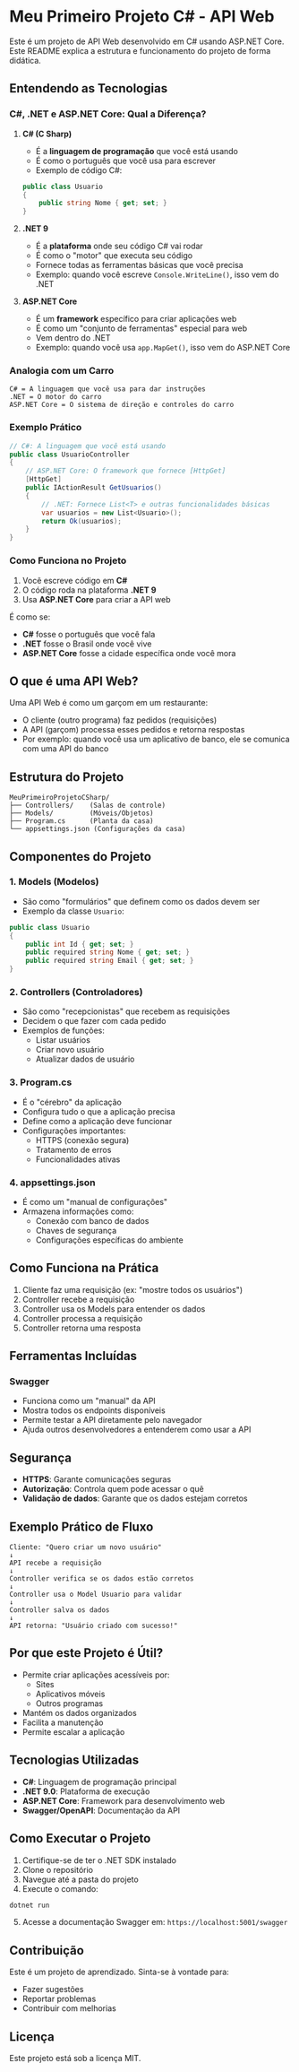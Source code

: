 # Meu Primeiro Projeto C# - API Web

Este é um projeto de API Web desenvolvido em C# usando ASP.NET Core. Este README explica a estrutura e funcionamento do projeto de forma didática.

## Entendendo as Tecnologias

### C#, .NET e ASP.NET Core: Qual a Diferença?

1. **C# (C Sharp)**
   - É a **linguagem de programação** que você está usando
   - É como o português que você usa para escrever
   - Exemplo de código C#:
   ```csharp
   public class Usuario
   {
       public string Nome { get; set; }
   }
   ```

2. **.NET 9**
   - É a **plataforma** onde seu código C# vai rodar
   - É como o "motor" que executa seu código
   - Fornece todas as ferramentas básicas que você precisa
   - Exemplo: quando você escreve `Console.WriteLine()`, isso vem do .NET

3. **ASP.NET Core**
   - É um **framework** específico para criar aplicações web
   - É como um "conjunto de ferramentas" especial para web
   - Vem dentro do .NET
   - Exemplo: quando você usa `app.MapGet()`, isso vem do ASP.NET Core

### Analogia com um Carro
```
C# = A linguagem que você usa para dar instruções
.NET = O motor do carro
ASP.NET Core = O sistema de direção e controles do carro
```

### Exemplo Prático
```csharp
// C#: A linguagem que você está usando
public class UsuarioController
{
    // ASP.NET Core: O framework que fornece [HttpGet]
    [HttpGet]
    public IActionResult GetUsuarios()
    {
        // .NET: Fornece List<T> e outras funcionalidades básicas
        var usuarios = new List<Usuario>();
        return Ok(usuarios);
    }
}
```

### Como Funciona no Projeto
1. Você escreve código em **C#**
2. O código roda na plataforma **.NET 9**
3. Usa **ASP.NET Core** para criar a API web

É como se:
- **C#** fosse o português que você fala
- **.NET** fosse o Brasil onde você vive
- **ASP.NET Core** fosse a cidade específica onde você mora

## O que é uma API Web?

Uma API Web é como um garçom em um restaurante:
- O cliente (outro programa) faz pedidos (requisições)
- A API (garçom) processa esses pedidos e retorna respostas
- Por exemplo: quando você usa um aplicativo de banco, ele se comunica com uma API do banco

## Estrutura do Projeto

```
MeuPrimeiroProjetoCSharp/
├── Controllers/    (Salas de controle)
├── Models/         (Móveis/Objetos)
├── Program.cs      (Planta da casa)
└── appsettings.json (Configurações da casa)
```

## Componentes do Projeto

### 1. Models (Modelos)
- São como "formulários" que definem como os dados devem ser
- Exemplo da classe `Usuario`:
```csharp
public class Usuario
{
    public int Id { get; set; }
    public required string Nome { get; set; }
    public required string Email { get; set; }
}
```

### 2. Controllers (Controladores)
- São como "recepcionistas" que recebem as requisições
- Decidem o que fazer com cada pedido
- Exemplos de funções:
  - Listar usuários
  - Criar novo usuário
  - Atualizar dados de usuário

### 3. Program.cs
- É o "cérebro" da aplicação
- Configura tudo o que a aplicação precisa
- Define como a aplicação deve funcionar
- Configurações importantes:
  - HTTPS (conexão segura)
  - Tratamento de erros
  - Funcionalidades ativas

### 4. appsettings.json
- É como um "manual de configurações"
- Armazena informações como:
  - Conexão com banco de dados
  - Chaves de segurança
  - Configurações específicas do ambiente

## Como Funciona na Prática

1. Cliente faz uma requisição (ex: "mostre todos os usuários")
2. Controller recebe a requisição
3. Controller usa os Models para entender os dados
4. Controller processa a requisição
5. Controller retorna uma resposta

## Ferramentas Incluídas

### Swagger
- Funciona como um "manual" da API
- Mostra todos os endpoints disponíveis
- Permite testar a API diretamente pelo navegador
- Ajuda outros desenvolvedores a entenderem como usar a API

## Segurança

- **HTTPS**: Garante comunicações seguras
- **Autorização**: Controla quem pode acessar o quê
- **Validação de dados**: Garante que os dados estejam corretos

## Exemplo Prático de Fluxo

```
Cliente: "Quero criar um novo usuário"
↓
API recebe a requisição
↓
Controller verifica se os dados estão corretos
↓
Controller usa o Model Usuario para validar
↓
Controller salva os dados
↓
API retorna: "Usuário criado com sucesso!"
```

## Por que este Projeto é Útil?

- Permite criar aplicações acessíveis por:
  - Sites
  - Aplicativos móveis
  - Outros programas
- Mantém os dados organizados
- Facilita a manutenção
- Permite escalar a aplicação

## Tecnologias Utilizadas

- **C#**: Linguagem de programação principal
- **.NET 9.0**: Plataforma de execução
- **ASP.NET Core**: Framework para desenvolvimento web
- **Swagger/OpenAPI**: Documentação da API

## Como Executar o Projeto

1. Certifique-se de ter o .NET SDK instalado
2. Clone o repositório
3. Navegue até a pasta do projeto
4. Execute o comando:
```bash
dotnet run
```
5. Acesse a documentação Swagger em: `https://localhost:5001/swagger`

## Contribuição

Este é um projeto de aprendizado. Sinta-se à vontade para:
- Fazer sugestões
- Reportar problemas
- Contribuir com melhorias

## Licença

Este projeto está sob a licença MIT. 